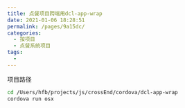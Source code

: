 ```yaml
---
title: 点餐项目跨端用dcl-app-wrap
date: 2021-01-06 18:28:51
permalink: /pages/9a15dc/
categories:
  - 按项目
  - 点餐系统项目
tags:
  - 
---
```



项目路径
``` bash
cd /Users/hfb/projects/js/crossEnd/cordova/dcl-app-wrap
cordova run osx
```
